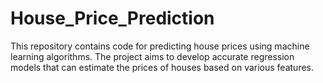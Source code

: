 # House_Price_Prediction
This repository contains code for predicting house prices using machine learning algorithms. The project aims to develop accurate regression models that can estimate the prices of houses based on various features. 
